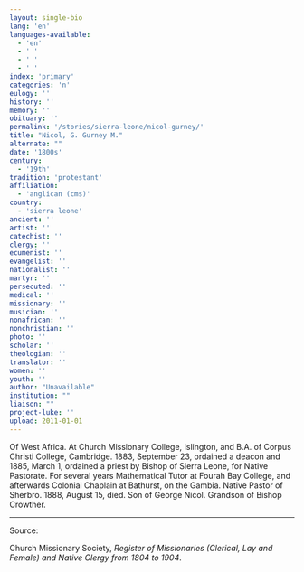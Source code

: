 ```yaml
---
layout: single-bio
lang: 'en'
languages-available:
  - 'en'
  - ' '
  - ' '
  - ' '
index: 'primary'
categories: 'n'
eulogy: ''
history: ''
memory: ''
obituary: ''
permalink: '/stories/sierra-leone/nicol-gurney/'
title: "Nicol, G. Gurney M."
alternate: ""
date: '1800s'
century:
  - '19th'
tradition: 'protestant'
affiliation:
  - 'anglican (cms)'
country:
  - 'sierra leone'
ancient: ''
artist: ''
catechist: ''
clergy: ''
ecumenist: ''
evangelist: ''
nationalist: ''
martyr: ''
persecuted: ''
medical: ''
missionary: ''
musician: ''
nonafrican: ''
nonchristian: ''
photo: ''
scholar: ''
theologian: ''
translator: ''
women: ''
youth: ''
author: "Unavailable"
institution: ""
liaison: ""
project-luke: ''
upload: 2011-01-01
---
```




Of West Africa.  At Church Missionary College, Islington, and B.A. of Corpus Christi College, Cambridge.  1883, September 23, ordained a deacon and 1885, March 1, ordained a priest by Bishop of Sierra Leone, for Native Pastorate.  For several years Mathematical Tutor at Fourah Bay College, and afterwards Colonial Chaplain at Bathurst, on the Gambia.  Native Pastor of Sherbro.  1888, August 15, died.  Son of George Nicol.  Grandson of Bishop Crowther.

---

Source:

Church Missionary Society, *Register of Missionaries (Clerical, Lay and Female) and Native Clergy from 1804 to 1904*.